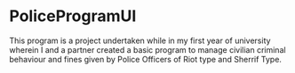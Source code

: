 # PoliceProgramUI
This program is a project undertaken while in my first year of university wherein I and a partner created a basic program to manage civilian
criminal behaviour and fines given by Police Officers of Riot type and Sherrif Type.
